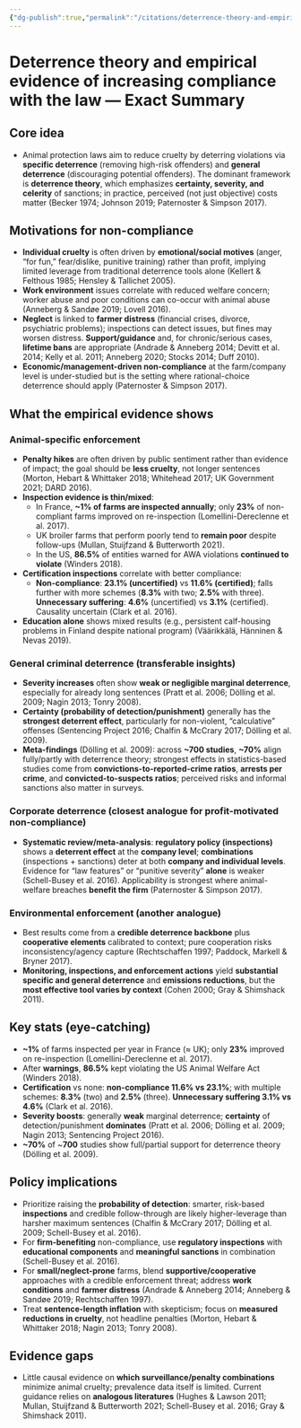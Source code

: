 ```yaml
---
{"dg-publish":true,"permalink":"/citations/deterrence-theory-and-empirical-evidence-of-increasing-compliance-with-the-law-animal-ask/","created":"2025-10-23T17:42:45.348+01:00","updated":"2025-10-23T17:42:45.348+01:00"}
---
```


# Deterrence theory and empirical evidence of increasing compliance with the law — Exact Summary

## Core idea
- Animal protection laws aim to reduce cruelty by deterring violations via **specific deterrence** (removing high-risk offenders) and **general deterrence** (discouraging potential offenders). The dominant framework is **deterrence theory**, which emphasizes **certainty, severity, and celerity** of sanctions; in practice, perceived (not just objective) costs matter (Becker 1974; Johnson 2019; Paternoster & Simpson 2017).

## Motivations for non-compliance
- **Individual cruelty** is often driven by **emotional/social motives** (anger, “for fun,” fear/dislike, punitive training) rather than profit, implying limited leverage from traditional deterrence tools alone (Kellert & Felthous 1985; Hensley & Tallichet 2005).
- **Work environment** issues correlate with reduced welfare concern; worker abuse and poor conditions can co-occur with animal abuse (Anneberg & Sandøe 2019; Lovell 2016).
- **Neglect** is linked to **farmer distress** (financial crises, divorce, psychiatric problems); inspections can detect issues, but fines may worsen distress. **Support/guidance** and, for chronic/serious cases, **lifetime bans** are appropriate (Andrade & Anneberg 2014; Devitt et al. 2014; Kelly et al. 2011; Anneberg 2020; Stocks 2014; Duff 2010).
- **Economic/management-driven non-compliance** at the farm/company level is under-studied but is the setting where rational-choice deterrence should apply (Paternoster & Simpson 2017).

## What the empirical evidence shows

### Animal-specific enforcement
- **Penalty hikes** are often driven by public sentiment rather than evidence of impact; the goal should be **less cruelty**, not longer sentences (Morton, Hebart & Whittaker 2018; Whitehead 2017; UK Government 2021; DARD 2016).
- **Inspection evidence is thin/mixed**:
  - In France, **~1% of farms are inspected annually**; only **23%** of non-compliant farms improved on re-inspection (Lomellini-Dereclenne et al. 2017).
  - UK broiler farms that perform poorly tend to **remain poor** despite follow-ups (Mullan, Stuijfzand & Butterworth 2021).
  - In the US, **86.5%** of entities warned for AWA violations **continued to violate** (Winders 2018).
- **Certification inspections** correlate with better compliance:
  - **Non-compliance**: **23.1% (uncertified)** vs **11.6% (certified)**; falls further with more schemes (**8.3%** with two; **2.5%** with three). **Unnecessary suffering**: **4.6%** (uncertified) vs **3.1%** (certified). Causality uncertain (Clark et al. 2016).
- **Education alone** shows mixed results (e.g., persistent calf-housing problems in Finland despite national program) (Väärikkälä, Hänninen & Nevas 2019).

### General criminal deterrence (transferable insights)
- **Severity increases** often show **weak or negligible marginal deterrence**, especially for already long sentences (Pratt et al. 2006; Dölling et al. 2009; Nagin 2013; Tonry 2008).
- **Certainty (probability of detection/punishment)** generally has the **strongest deterrent effect**, particularly for non-violent, “calculative” offenses (Sentencing Project 2016; Chalfin & McCrary 2017; Dölling et al. 2009).
- **Meta-findings** (Dölling et al. 2009): across **~700 studies**, **~70%** align fully/partly with deterrence theory; strongest effects in statistics-based studies come from **convictions-to-reported-crime ratios**, **arrests per crime**, and **convicted-to-suspects ratios**; perceived risks and informal sanctions also matter in surveys.

### Corporate deterrence (closest analogue for profit-motivated non-compliance)
- **Systematic review/meta-analysis**: **regulatory policy (inspections)** shows a **deterrent effect** at the **company level**; **combinations** (inspections + sanctions) deter at both **company and individual levels**. Evidence for “law features” or “punitive severity” **alone** is weaker (Schell-Busey et al. 2016). Applicability is strongest where animal-welfare breaches **benefit the firm** (Paternoster & Simpson 2017).

### Environmental enforcement (another analogue)
- Best results come from a **credible deterrence backbone** plus **cooperative elements** calibrated to context; pure cooperation risks inconsistency/agency capture (Rechtschaffen 1997; Paddock, Markell & Bryner 2017).
- **Monitoring, inspections, and enforcement actions** yield **substantial specific and general deterrence** and **emissions reductions**, but the **most effective tool varies by context** (Cohen 2000; Gray & Shimshack 2011).

## Key stats (eye-catching)
- **~1%** of farms inspected per year in France (≈ UK); only **23%** improved on re-inspection (Lomellini-Dereclenne et al. 2017).
- After **warnings**, **86.5%** kept violating the US Animal Welfare Act (Winders 2018).
- **Certification** vs none: **non-compliance 11.6% vs 23.1%**; with multiple schemes: **8.3%** (two) and **2.5%** (three). **Unnecessary suffering 3.1% vs 4.6%** (Clark et al. 2016).
- **Severity boosts**: generally **weak** marginal deterrence; **certainty** of detection/punishment **dominates** (Pratt et al. 2006; Dölling et al. 2009; Nagin 2013; Sentencing Project 2016).
- **~70%** of ~**700** studies show full/partial support for deterrence theory (Dölling et al. 2009).

## Policy implications
- Prioritize raising the **probability of detection**: smarter, risk-based **inspections** and credible follow-through are likely higher-leverage than harsher maximum sentences (Chalfin & McCrary 2017; Dölling et al. 2009; Schell-Busey et al. 2016).
- For **firm-benefiting** non-compliance, use **regulatory inspections** with **educational components** and **meaningful sanctions** in combination (Schell-Busey et al. 2016).
- For **small/neglect-prone** farms, blend **supportive/cooperative** approaches with a credible enforcement threat; address **work conditions** and **farmer distress** (Andrade & Anneberg 2014; Anneberg & Sandøe 2019; Rechtschaffen 1997).
- Treat **sentence-length inflation** with skepticism; focus on **measured reductions in cruelty**, not headline penalties (Morton, Hebart & Whittaker 2018; Nagin 2013; Tonry 2008).

## Evidence gaps
- Little causal evidence on **which surveillance/penalty combinations** minimize animal cruelty; prevalence data itself is limited. Current guidance relies on **analogous literatures** (Hughes & Lawson 2011; Mullan, Stuijfzand & Butterworth 2021; Schell-Busey et al. 2016; Gray & Shimshack 2011).
